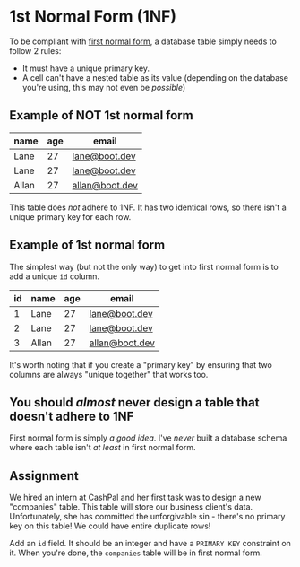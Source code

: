# 1st Normal Form (1NF)

To be compliant with [first normal form](https://en.wikipedia.org/wiki/First_normal_form), a database table simply needs to follow 2 rules:

* It must have a unique primary key.
* A cell can't have a nested table as its value (depending on the database you're using, this may not even be *possible*)

## Example of NOT 1st normal form

| name  | age | email          |
| ----- | --- | -------------- |
| Lane  | 27  | lane@boot.dev  |
| Lane  | 27  | lane@boot.dev  |
| Allan | 27  | allan@boot.dev |

This table does *not* adhere to 1NF. It has two identical rows, so there isn't a unique primary key for each row.

## Example of 1st normal form

The simplest way (but not the only way) to get into first normal form is to add a unique `id` column.

| id  | name  | age | email          |
| --- | ----- | --- | -------------- |
| 1   | Lane  | 27  | lane@boot.dev  |
| 2   | Lane  | 27  | lane@boot.dev  |
| 3   | Allan | 27  | allan@boot.dev |

It's worth noting that if you create a "primary key" by ensuring that two columns are always "unique together" that works too.

## You should *almost* never design a table that doesn't adhere to 1NF

First normal form is simply *a good idea*. I've *never* built a database schema where each table isn't *at least* in first normal form.

## Assignment

We hired an intern at CashPal and her first task was to design a new "companies" table. This table will store our business client's data. Unfortunately, she has committed the unforgivable sin - there's no primary key on this table! We could have entire duplicate rows!

Add an `id` field. It should be an integer and have a `PRIMARY KEY` constraint on it. When you're done, the `companies` table will be in first normal form.
